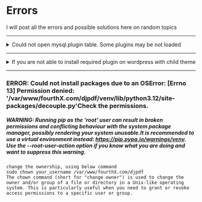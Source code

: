 # Errors
I will post all the errors and possible solutions here on random topics


***
<details>
  
  <summary>Could not open mysql.plugin table. Some plugins may be not loaded</summary>
  
  ### Xampp
  Delete following files from `C:\xampp\mysql\data` and restart the server
  ```ruby
    aria_log.00000001
    aria_log_control
```

</details>

***
<details>
  
  <summary>If you are not able to install required plugin on wordpress with child theme</summary>
  
  ### Wordpress plugin
  Here are the possible solutions
  ```ruby
    Activate the parent theme and install the plugin and activate
    Install all the plugins and lastly install the tough one
    Increase the memory size and execution time settings on wordpress file
    Flush the cache
```

</details>


***
### ERROR: Could not install packages due to an OSError: [Errno 13] Permission denied: '/var/www/fourthX.com/djpdf/venv/lib/python3.12/site-packages/decouple.py'Check the permissions.

##### WARNING: Running pip as the 'root' user can result in broken permissions and conflicting behaviour with the system package manager, possibly rendering your system unusable.It is recommended to use a virtual environment instead: https://pip.pypa.io/warnings/venv. Use the --root-user-action option if you know what you are doing and want to suppress this warning.

```
change the ownership, using below command
sudo chown your_username /var/www/fourthX.com/djpdf
The chown command (short for "change owner") is used to change the owner and/or group of a file or directory in a Unix-like operating system. This is particularly useful when you need to grant or revoke access permissions to a specific user or group.
```







